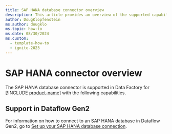 ```yaml
---
title: SAP HANA database connector overview
description: This article provides an overview of the supported capabilities of the SAP HANA database connector.
author: DougKlopfenstein
ms.author: dougklo
ms.topic: how-to
ms.date: 08/30/2024
ms.custom:
  - template-how-to
  - ignite-2023
---
```


# SAP HANA connector overview

The SAP HANA database connector is supported in Data Factory for [!INCLUDE [product-name](../includes/product-name.md)] with the following capabilities.


## Support in Dataflow Gen2

For information on how to connect to an SAP HANA database in Dataflow Gen2, go to [Set up your SAP HANA database connection](connector-sap-hana.md).

